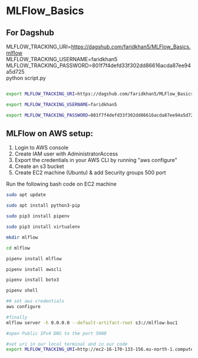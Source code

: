 # MLFlow_Basics

## For Dagshub
MLFLOW_TRACKING_URI=https://dagshub.com/faridkhan5/MLFlow_Basics.mlflow \
MLFLOW_TRACKING_USERNAME=faridkhan5 \
MLFLOW_TRACKING_PASSWORD=801f7f4defd33f302dd86616acda87ee94a5d725  \
python script.py


```bash

export MLFLOW_TRACKING_URI=https://dagshub.com/faridkhan5/MLFlow_Basics.mlflow

export MLFLOW_TRACKING_USERNAME=faridkhan5

export MLFLOW_TRACKING_PASSWORD=801f7f4defd33f302dd86616acda87ee94a5d725

```


## MLFlow on AWS setup:
1. Login to AWS console
2. Create IAM user with AdministratorAccess
3. Export the credentials in your AWS CLI by running "aws configure"
4. Create an s3 bucket
5. Create EC2 machine (Ubuntu) & add Security groups 500 port

Run the following bash code on EC2 machine
```bash
sudo apt update

sudo apt install python3-pip

sudo pip3 install pipenv

sudo pip3 install virtualenv

mkdir mlflow

cd mlflow

pipenv install mlflow

pipenv install awscli

pipenv install boto3

pipenv shell

## set aws credentials
aws configure

#finally
mlflow server -h 0.0.0.0 --default-artifact-root s3://mlflow-buc1

#open Public IPv4 DNS to the port 5000

#set uri in our local terminal and in our code
export MLFLOW_TRACKING_URI=http://ec2-16-170-133-156.eu-north-1.compute.amazonaws.com:5000/

```